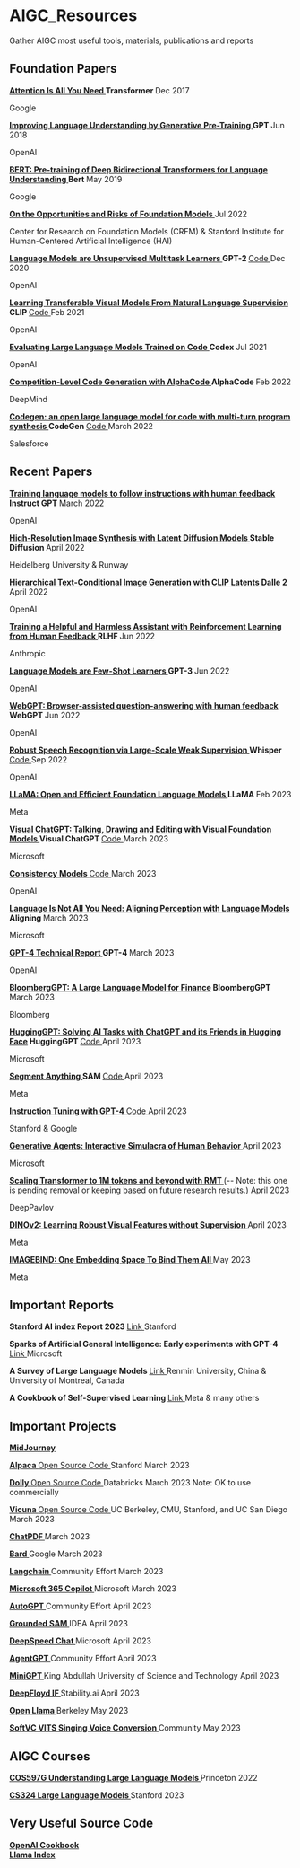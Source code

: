 # AIGC_Resources
Gather AIGC most useful tools, materials, publications and reports

<h2> Foundation Papers </h2>

<b> <a href="https://arxiv.org/pdf/1706.03762.pdf" target="_blank"> Attention Is All You Need </a>   Transformer  </b> Dec 2017
<p> Google</p>

<b> <a href="https://arxiv.org/pdf/2108.07258.pdf" target="_blank"> Improving Language Understanding by Generative Pre-Training </a>   GPT  </b> Jun 2018
<p> OpenAI</p>

<b> <a href="https://arxiv.org/pdf/1810.04805.pdf" target="_blank"> BERT: Pre-training of Deep Bidirectional Transformers for Language Understanding </a>   Bert  </b> May 2019
<p> Google</p>

<b> <a href="https://cdn.openai.com/research-covers/language-unsupervised/language_understanding_paper.pdf" target="_blank"> On the Opportunities and Risks of Foundation Models  </a> </b>  Jul 2022
<p> Center for Research on Foundation Models (CRFM)  &
Stanford Institute for Human-Centered Artificial Intelligence (HAI) </p>

<b> <a href="https://d4mucfpksywv.cloudfront.net/better-language-models/language-models.pdf" target="_blank"> Language Models are Unsupervised Multitask Learners </a>   GPT-2  </b> <a href="https://github.com/openai/gpt-2" target="_blank"> Code </a> Dec 2020
<p> OpenAI</p>

<b> <a href="https://arxiv.org/pdf/2103.00020.pdf" target="_blank"> Learning Transferable Visual Models From Natural Language Supervision </a>   CLIP  </b> <a href="https://github.com/openai/CLIP" target="_blank"> Code </a> Feb 2021
<p> OpenAI</p>

<b> <a href="https://arxiv.org/pdf/2107.03374.pdf" target="_blank"> Evaluating Large Language Models Trained on Code </a>  Codex </b> Jul 2021
<p> OpenAI</p>

<b> <a href="https://arxiv.org/pdf/2203.07814.pdf" target="_blank"> Competition-Level Code Generation with AlphaCode </a>  AlphaCode </b> Feb 2022
<p> DeepMind</p>

<b> <a href="https://arxiv.org/pdf/2203.13474.pdf" target="_blank"> Codegen: an open large language model for code with multi-turn program synthesis </a>  CodeGen </b> <a href="https://github.com/salesforce/CodeGen" target="_blank"> Code </a> March 2022
<p> Salesforce</p>


<h2> Recent Papers </h2>

<b> <a href="https://arxiv.org/pdf/2203.02155.pdf" target="_blank"> Training language models to follow instructions with human feedback </a>   Instruct GPT  </b> March 2022
<p> OpenAI </p>

<b> <a href="https://arxiv.org/pdf/2112.10752.pdf" target="_blank"> High-Resolution Image Synthesis with Latent Diffusion Models </a>   Stable Diffusion  </b> April 2022
<p> Heidelberg University & Runway </p>

<b> <a href="https://cdn.openai.com/papers/dall-e-2.pdf" target="_blank"> Hierarchical Text-Conditional Image Generation with CLIP Latents </a>   Dalle 2  </b> April 2022
<p> OpenAI </p>

<b> <a href="https://arxiv.org/pdf/2204.05862.pdf" target="_blank"> Training a Helpful and Harmless Assistant with Reinforcement Learning from Human Feedback </a>   RLHF  </b> Jun 2022
<p> Anthropic</p>

<b> <a href="https://arxiv.org/pdf/2005.14165.pdf" target="_blank"> Language Models are Few-Shot Learners </a>   GPT-3  </b> Jun 2022
<p> OpenAI</p>

<b> <a href="https://arxiv.org/pdf/2112.09332.pdf" target="_blank"> WebGPT: Browser-assisted question-answering with human feedback </a>   WebGPT  </b> Jun 2022
<p> OpenAI</p>

<b> <a href="https://cdn.openai.com/papers/whisper.pdf" target="_blank"> Robust Speech Recognition via Large-Scale Weak Supervision </a>   Whisper  </b>  <a href="https://github.com/openai/whisper" target="_blank"> Code </a> Sep 2022
<p> OpenAI</p>

<b> <a href="https://arxiv.org/pdf/2302.13971.pdf" target="_blank"> LLaMA: Open and Efficient Foundation Language Models </a>   LLaMA  </b> Feb 2023
<p> Meta</p>

<b> <a href="https://arxiv.org/pdf/2303.04671.pdf" target="_blank"> Visual ChatGPT: Talking, Drawing and Editing with Visual Foundation Models </a>   Visual ChatGPT  </b>  <a href="https://github.com/microsoft/visual-chatgpt" target="_blank"> Code </a>  March 2023
<p> Microsoft</p>

<b> <a href="https://arxiv.org/pdf/2303.01469.pdf" target="_blank"> Consistency Models </a>  </b> <a href="https://github.com/openai/consistency_models" target="_blank"> Code </a>  March 2023
<p> OpenAI </p>

<b> <a href="https://arxiv.org/pdf/2302.14045.pdf" target="_blank">Language Is Not All You Need: Aligning Perception with Language Models </a>   Aligning  </b> March 2023
<p> Microsoft</p>

<b> <a href="https://arxiv.org/pdf/2303.08774.pdf" target="_blank"> GPT-4 Technical Report </a>   GPT-4  </b> March 2023
<p> OpenAI</p>

<b> <a href="https://arxiv.org/pdf/2303.17580.pdf" target="_blank"> BloombergGPT: A Large Language Model for Finance</a>   BloombergGPT  </b> March 2023
<p> Bloomberg </p>

<b> <a href="https://arxiv.org/pdf/2303.17580.pdf" target="_blank"> HuggingGPT: Solving AI Tasks with ChatGPT and its Friends in Hugging Face</a>   HuggingGPT  </b> <a href="https://github.com/microsoft/JARVIS" target="_blank"> Code </a>  April 2023
<p> Microsoft</p>

<b> <a href="https://ai.facebook.com/research/publications/segment-anything/" target="_blank"> Segment Anything </a>   SAM  </b>  <a href="https://github.com/facebookresearch/segment-anything" target="_blank"> Code </a> April 2023
<p> Meta</p>

<b> <a href="https://arxiv.org/pdf/2304.03277.pdf" target="_blank"> Instruction Tuning with GPT-4 </a>  </b>  <a href="https://github.com/Instruction-Tuning-with-GPT-4/GPT-4-LLM" target="_blank"> Code </a>  April 2023
<p> Stanford & Google </p>

<b> <a href="https://arxiv.org/pdf/2304.03442.pdf" target="_blank"> Generative Agents: Interactive Simulacra of Human Behavior </a>  </b>  April 2023
<p> Microsoft </p>

<b> <a href="https://arxiv.org/pdf/2304.11062.pdf" target="_blank"> Scaling Transformer to 1M tokens and beyond with RMT </a>  </b> (-- Note:  this one is pending removal or keeping based on future research results.) April 2023
<p> DeepPavlov</p>  

<b> <a href="https://arxiv.org/pdf/2304.07193.pdf" target="_blank"> DINOv2: Learning Robust Visual Features without Supervision </a>  </b>  April 2023
<p> Meta </p>

<b> <a href="https://arxiv.org/pdf/2305.05665.pdf" target="_blank"> IMAGEBIND: One Embedding Space To Bind Them All </a>  </b>  May 2023
<p> Meta </p>

<h2> Important Reports </h2>

<b> Stanford AI index Report  2023 </b>   <a href="https://aiindex.stanford.edu/report/" target="_blank">  Link  </a>    Stanford

<b> Sparks of Artificial General Intelligence: Early experiments with GPT-4 </b>   <a href="https://arxiv.org/pdf/2303.12712.pdf" target="_blank">  Link  </a>   Microsoft

<b> A Survey of Large Language Models </b>   <a href="https://arxiv.org/pdf/2303.18223.pdf" target="_blank">  Link  </a>    Renmin University, China & University of Montreal, Canada

<b> A Cookbook of Self-Supervised Learning </b>   <a href="https://arxiv.org/pdf/2304.12210.pdf" target="_blank">  Link  </a>   Meta & many others


<h2> Important Projects</h2>

<b>  <a href="https://www.midjourney.com/" target="_blank">  MidJourney </a>    </b>  

<b>  <a href="https://crfm.stanford.edu/2023/03/13/alpaca.html" target="_blank">  Alpaca  </a>    </b>    <a href="https://github.com/tatsu-lab/stanford_alpaca" target="_blank"> Open Source Code </a>  Stanford    March 2023

<b>  <a href="https://www.databricks.com/blog/2023/03/24/hello-dolly-democratizing-magic-chatgpt-open-models.html" target="_blank">  Dolly  </a>    </b>    <a href="https://github.com/databrickslabs/dolly" target="_blank"> Open Source Code </a>  Databricks     March 2023   Note: OK to use commercially 

<b>  <a href="https://vicuna.lmsys.org/" target="_blank">  Vicuna  </a>    </b>    <a href="https://github.com/lm-sys/FastChat" target="_blank"> Open Source Code </a>   UC Berkeley, CMU, Stanford, and UC San Diego     March 2023
 
<b>  <a href="https://www.chatpdf.com/" target="_blank">  ChatPDF  </a>  </b>   March 2023

<b>  <a href="https://bard.google.com/" target="_blank">  Bard  </a>    </b>   Google   March 2023

<b>  <a href="https://github.com/hwchase17/langchain" target="_blank">  Langchain </a>    </b>   Community Effort   March 2023

<b>  <a href="https://blogs.microsoft.com/blog/2023/03/16/introducing-microsoft-365-copilot-your-copilot-for-work/" target="_blank">  Microsoft 365 Copilot  </a>    </b>   Microsoft   March 2023

<b>  <a href="https://github.com/Torantulino/Auto-GPT" target="_blank">  AutoGPT </a>    </b>   Community Effort  April 2023

<b>  <a href="https://github.com/IDEA-Research/Grounded-Segment-Anything" target="_blank">  Grounded SAM </a>    </b>   IDEA  April 2023

<b>  <a href="https://github.com/microsoft/DeepSpeed/tree/master/blogs/deepspeed-chat" target="_blank">  DeepSpeed Chat </a>    </b>   Microsoft  April 2023

<b>  <a href="https://github.com/reworkd/AgentGPT" target="_blank">  AgentGPT </a>    </b>   Community Effort  April 2023

<b>  <a href="https://minigpt-4.github.io/" target="_blank">  MiniGPT </a>    </b>   King Abdullah University of Science and Technology  April 2023

<b>  <a href="https://github.com/deep-floyd/IF" target="_blank">  DeepFloyd IF </a>    </b>  Stability.ai April 2023

<b>  <a href="https://github.com/openlm-research/open_llama" target="_blank">  Open Llama </a>    </b>  Berkeley  May 2023

<b>  <a href="https://github.com/svc-develop-team/so-vits-svc" target="_blank">  SoftVC VITS Singing Voice Conversion </a>    </b>  Community  May 2023

<h2> AIGC Courses </h2>

<b>  <a href="https://www.cs.princeton.edu/courses/archive/fall22/cos597G/" target="_blank">  COS597G Understanding Large Language Models  </a>    </b>   Princeton 2022

<b>  <a href="https://stanford-cs324.github.io/winter2022/" target="_blank">  CS324 Large Language Models  </a>    </b>   Stanford  2023



<h2> Very Useful Source Code </h2>

<b>  <a href="https://github.com/openai/openai-cookbook/" target="_blank">  OpenAI Cookbook  </a>    </b>  
<b>  <a href="https://gpt-index.readthedocs.io/en/latest/" target="_blank">  Llama Index </a>    </b>  
 

